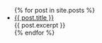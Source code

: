 <ul>
  {% for post in site.posts %}
    <li>
      <a href="{{ site.url }}{{ post.url }}">{{ post.title }}</a>
      <div class="test">{{ post.excerpt }}</div>
    </li>
  {% endfor %}
</ul>
